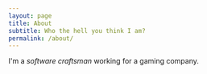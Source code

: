 ```yaml
---
layout: page
title: About
subtitle: Who the hell you think I am?
permalink: /about/
---
```


I'm a *software craftsman* working for a gaming company.   
